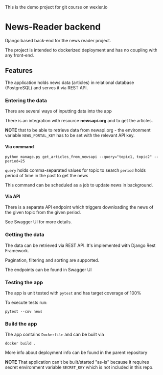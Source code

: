 This is the demo project for git course on wexler.io

# News-Reader backend

Django based back-end for the news reader project.

The project is intended to dockerized deployment and has no coupling with any front-end.

## Features

The application holds news data (articles) in relational database (PostgreSQL) and serves it via REST API.

### Entering the data

There are several ways of inputting data into the app

There is an integration with resource **newsapi.org** and to get the articles. 

**NOTE** that to be able to retrieve data from newapi.org - 
the environment variable `NEWS_PORTAL_KEY` has to be set with the relevant API key.  

#### Via command 
```
python manage.py get_articles_from_newsapi --query="topic1, topic2" --period=25
```
`query` holds comma-separated values for topic to search
`period` holds period of time in the past to get the news

This command can be scheduled as a job to update news in background.

#### Via API
There is a separate API endpoint which triggers downloading the news of the given topic from the given period.

See Swagger UI for more details.

### Getting the data
The data can be retrieved via REST API. It's implemented with Django Rest Framework.

Pagination, filtering and sorting are supported.

The endpoints can be found in Swagger UI


### Testing the app
The app is unit tested with `pytest` and has target coverage of 100%

To execute tests run:
```
pytest --cov news
```

### Build the app
The app contains `Dockerfile` and can be built via 
```
docker build .
```
More info about deployment info can be found in the parent repository 

**NOTE** That application can't be built/started "as-is" because it requires secret environment variable `SECRET_KEY` which is not included in this repo.

